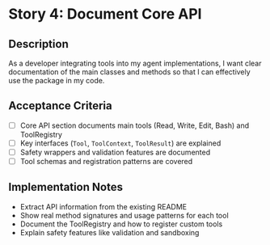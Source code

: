 # Story 4: Document Core API

## Description

As a developer integrating tools into my agent implementations, I want clear documentation of the main classes and methods so that I can effectively use the package in my code.

## Acceptance Criteria

- [ ] Core API section documents main tools (Read, Write, Edit, Bash) and ToolRegistry
- [ ] Key interfaces (`Tool`, `ToolContext`, `ToolResult`) are explained
- [ ] Safety wrappers and validation features are documented
- [ ] Tool schemas and registration patterns are covered

## Implementation Notes

- Extract API information from the existing README
- Show real method signatures and usage patterns for each tool
- Document the ToolRegistry and how to register custom tools
- Explain safety features like validation and sandboxing